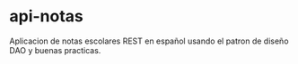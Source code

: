 # api-notas
Aplicacion de notas escolares REST en español usando el patron de diseño DAO y buenas practicas.
